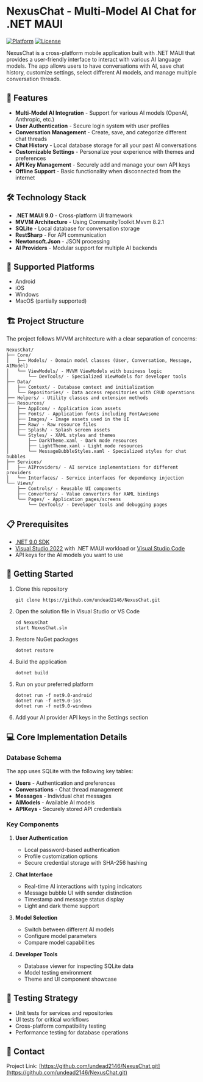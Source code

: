 # NexusChat - Multi-Model AI Chat for .NET MAUI

[![Platform](https://img.shields.io/badge/Platform-.NET%20MAUI-blueviolet)]()
[![License](https://img.shields.io/badge/License-MIT-blue.svg)]()

NexusChat is a cross-platform mobile application built with .NET MAUI that provides a user-friendly interface to interact with various AI language models. The app allows users to have conversations with AI, save chat history, customize settings, select different AI models, and manage multiple conversation threads.

## 🚀 Features

- **Multi-Model AI Integration** - Support for various AI models (OpenAI, Anthropic, etc.)
- **User Authentication** - Secure login system with user profiles
- **Conversation Management** - Create, save, and categorize different chat threads
- **Chat History** - Local database storage for all your past AI conversations
- **Customizable Settings** - Personalize your experience with themes and preferences
- **API Key Management** - Securely add and manage your own API keys
- **Offline Support** - Basic functionality when disconnected from the internet

## 🛠️ Technology Stack

- **.NET MAUI 9.0** - Cross-platform UI framework
- **MVVM Architecture** - Using CommunityToolkit.Mvvm 8.2.1
- **SQLite** - Local database for conversation storage
- **RestSharp** - For API communication
- **Newtonsoft.Json** - JSON processing
- **AI Providers** - Modular support for multiple AI backends

## 📱 Supported Platforms

- Android
- iOS
- Windows
- MacOS (partially supported)

## 🏗️ Project Structure

The project follows MVVM architecture with a clear separation of concerns:

```
NexusChat/
├── Core/
│   ├── Models/ - Domain model classes (User, Conversation, Message, AIModel)
│   └── ViewModels/ - MVVM ViewModels with business logic
│       └── DevTools/ - Specialized ViewModels for developer tools
├── Data/
│   ├── Context/ - Database context and initialization
│   └── Repositories/ - Data access repositories with CRUD operations
├── Helpers/ - Utility classes and extension methods
├── Resources/
│   ├── AppIcon/ - Application icon assets
│   ├── Fonts/ - Application fonts including FontAwesome
│   ├── Images/ - Image assets used in the UI
│   ├── Raw/ - Raw resource files
│   ├── Splash/ - Splash screen assets
│   └── Styles/ - XAML styles and themes
│       ├── DarkTheme.xaml - Dark mode resources
│       ├── LightTheme.xaml - Light mode resources
│       └── MessageBubbleStyles.xaml - Specialized styles for chat bubbles
├── Services/
│   ├── AIProviders/ - AI service implementations for different providers
│   └── Interfaces/ - Service interfaces for dependency injection
└── Views/
    ├── Controls/ - Reusable UI components
    ├── Converters/ - Value converters for XAML bindings
    └── Pages/ - Application pages/screens
        └── DevTools/ - Developer tools and debugging pages
```

## 📋 Prerequisites

- [.NET 9.0 SDK](https://dotnet.microsoft.com/download/dotnet/9.0)
- [Visual Studio 2022](https://visualstudio.microsoft.com/vs/) with .NET MAUI workload or [Visual Studio Code](https://code.visualstudio.com/)
- API keys for the AI models you want to use

## 🚀 Getting Started

1. Clone this repository
   ```
   git clone https://github.com/undead2146/NexusChat.git
   ```

2. Open the solution file in Visual Studio or VS Code
   ```
   cd NexusChat
   start NexusChat.sln
   ```

3. Restore NuGet packages
   ```
   dotnet restore
   ```

4. Build the application
   ```
   dotnet build
   ```

5. Run on your preferred platform
   ```
   dotnet run -f net9.0-android
   dotnet run -f net9.0-ios
   dotnet run -f net9.0-windows
   ```

6. Add your AI provider API keys in the Settings section

## 💻 Core Implementation Details

### Database Schema

The app uses SQLite with the following key tables:
- **Users** - Authentication and preferences
- **Conversations** - Chat thread management
- **Messages** - Individual chat messages
- **AIModels** - Available AI models
- **APIKeys** - Securely stored API credentials

### Key Components

1. **User Authentication**
   - Local password-based authentication
   - Profile customization options
   - Secure credential storage with SHA-256 hashing

2. **Chat Interface**
   - Real-time AI interactions with typing indicators
   - Message bubble UI with sender distinction
   - Timestamp and message status display
   - Light and dark theme support

3. **Model Selection**
   - Switch between different AI models
   - Configure model parameters
   - Compare model capabilities

4. **Developer Tools**
   - Database viewer for inspecting SQLite data
   - Model testing environment
   - Theme and UI component showcase

## 🧪 Testing Strategy

- Unit tests for services and repositories
- UI tests for critical workflows
- Cross-platform compatibility testing
- Performance testing for database operations

## 📧 Contact

Project Link: [https://github.com/undead2146/NexusChat.git](https://github.com/undead2146/NexusChat.git)

